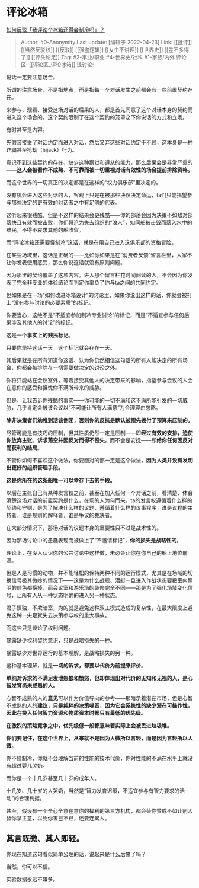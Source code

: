 # 评论冰箱
[如何反驳「我评论个冰箱还得会制冷吗」？](https://www.zhihu.com/question/29056558/answer/1832087522)

> Author: #0-Anonymity
> Last update: [编辑于 2022-04-23]
> Link: [[批评]] [[当然反驳权]] [[反驳]] [[强盗逻辑]] [[女生不讲理]] [[世界史]] [[差不多得了]] [[评头论足]]
> Tag: #2-事业/职业 #4-世界史/社科 #1-家族/内外
> 评论区: [[评论区_评论冰箱]]
> 泛讨论:

说话一定要注意场合。

所谓的注意场合，不是指地点，而是指每一个对话发生之前都会有一些前置契约存在。

来参与、观看、接受这场对话的后果的人，都是首先同意了这个对话本身的契约而进入这个场合的。这个契约限制了在这个契约的笼罩之下你说话的方式和立场。

有时甚至是内容。

先假装接受了对话约定而进入对话，然后又弃这些对话约定于不顾，这本身是一种诈骗甚至抢劫（hijack）行为。

意识不到这些契约的存在、缺少这种察觉和遵从的能力，那么后果会是非常严重的——**这人会被看作不成熟、不可靠而被一切重视对话有效性的场合提前排除资格。**

而这个世界的一切真正的决定都是在这样的“权力俱乐部”里决定的。

没有机会进入这些对话的人，客观上只是在被那些决议决定命运，ta们只能指望参与那些决定的更有效的对话者之中有足够的代表。

这听起来很残酷，但是不这样的结果会更残酷——你的部落会因为决策不如敌对部落快且有效而被击败，你们将沦为失去组织的“浪人”，如同船被击毁而落入水中的难民，不得不哀求其他的船收留。

而“评论冰箱还需要懂制冷”这话，就是在用自己进入这俱乐部的资格冒险。

在某些场域里，这话是正确的——比如你如果是在“消费者反馈”留言栏里，人家不让你发表使用感受，那么你说这话就没有原则问题。

因为那里的契约覆盖了这项内容。进入那个留言栏花时间阅读的人，不会因为你发表了完全非专业的体验结论而判定你辜负了你与ta之间的共同约定。

但如果是在一场“如何改进冰箱设计”的讨论里，如果你说出这样的话，你就会被打上“没有参与讨论的必要素质”的标记。

你要当心，这绝不是“不适宜参加制冷专业讨论”的标记，而是“不适宜参与任何后果涉及其他人的讨论”的标记。

这是一个**事实上的贱民标记**。

只要你坚持这话一天，这个标记就会存在一天。

其后果就是在所有知道你这话、认为你仍然相信这句话的所有人能决定的所有场合，你都会被排除在一切需要做决定的讨论之外。

你将只能站在会议室外，等着接受其他人的决定带来的影响，指望参与会议的人会在意你的感受和担忧你不满所带来的威胁。

但是，让我告诉你残酷的事实——你可能的一切不满和这不满所能引发的一切威胁，几乎肯定会被该会议以“不可能让所有人满意”为合理理由忽略。

**除非决策者们幼稚到活该倒闭，否则你的反抗是默认被预先拨付了预算来压制的。**

尽管可能是有技巧的压制，但其性质仍然一定是压制——即**经过有效的安排，迫使你放弃主张、诉求落空并因反对而得不偿失**，而不会是安抚——即**给你任何因反对而获利的结局**。

不管你如何不喜欢这个做法，你要面对的都一定是这个做法，**因为人类并没有发明出更好的组织管理手段。**

**这是你所在的这条船唯一可以幸存下去的手段。**

以后在主张自己有某种发言权之前，甚至在加入任何一个对话之前，看清楚、体会清楚这场对话的前置契约是什么，在场的人为何而来，ta的发言权遵循着什么样的契约和守则，是为了解决什么样的议题，遵循着什么样的议事程序，谁是议程的主持者，谁是规则的解释者，谁是争议的裁决者。

在大部分情况下，那场对话的议题本身的重要性只不过是战术性的。

因为那场讨论中的愚蠢表现而被做上了“不邀请标记”，**你的损失是战略性的**。

理论上，在没人认识你的公共讨论中这样做，未必会让你在你自己的船上地位崩溃。

但是人是习惯的动物，并不能轻松的保持两种不同的运行模式，尤其是在场域的切换信号极其微妙的情况下——这是为什么战舰、潜艇一旦进入作战状态要把室内照明的颜色都换掉，而会议室和游乐场的装修完全不同——那是为了强化场域变化信号，让所有人从一种状态明确的进入另一种状态。

君子慎独，不欺暗室，为的就是避免这种双工模式造成的复杂性，在最大限度上避免这种一失足就失去决策参与权的重大事故。

而这些只是谈论了权利问题。

暴露缺少权利契约意识，只是战略损失的一种。

暴露缺少对世界运行的基本理解，是战略损失的另一种。

这种基本理解，就是**一切的诉求，都要以代价为前提来评价**。

**单纯对诉求的不满足发泄怨恨和愤怒，但却体现出对代价的无知和无视的人，是心智发育尚未成熟的人。**

心智不成熟的人的**意见**可以作为价值导向的参考——那暗示着潜在市场，但是心智不成熟的人的**建议，**只是纯粹的决策噪音，因为它会系统性的缺少潜在可操作性，因此在投入任何智力资源和物质资本时都只有最低的优先级**。**

**在激烈的策略竞争之中，优先级低一般都意味着实际上会被丢进垃圾堆。**

**你们要记住，在这个世界上，从来就不是因为人微所以言轻，而是因为言轻所以人微**。

你不懂制冷，你就不会理解当前的性能的技术代价，你对性能的不满在水平上就没有超过婴儿哭奶。

而你是一个十几岁甚至几十岁的成年人。

十几岁、几十岁的人哭奶，当然是“智力发育迟缓，不适宜参与有智力要求的活动”的合理判据。

甚至，假设有一个全心全意在意你的福利的第三方机构，都会替你赞成不如让别人替你拿主意，以免你害己不已，还要连累人。

**其言既微、其人即轻。**
--------------

你现在知道这句看似简单公理的话，说起来是什么后果了吗？

当然，你可以不信。

实验数据永远不嫌多。
